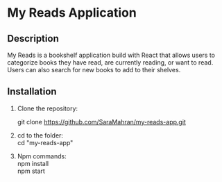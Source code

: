 # My Reads Application

## Description
My Reads is a bookshelf application build with React that allows users to categorize books they have read, are currently reading, or want to read. Users can also search 
for new books to add to their shelves.

## Installation

1. Clone the repository:
   
   git clone https://github.com/SaraMahran/my-reads-app.git
   <br/>
2. cd to the folder:
   <br/>
   cd "my-reads-app"
   <br/>
4. Npm commands:
   <br/>
    npm install
   <br/>
    npm start
